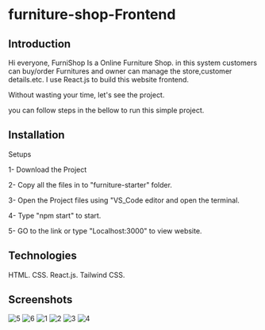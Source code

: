 # furniture-shop-Frontend 

## Introduction
Hi everyone,
FurniShop Is a Online Furniture Shop.
in this system customers can buy/order Furnitures  and owner can manage the store,customer details.etc.
I use React.js to build this website frontend.

Without wasting your time, let's see the project.

you can follow steps in the bellow to run this simple project.

## Installation
Setups

1- Download the Project

2- Copy all the files in to "furniture-starter" folder.

3- Open the Project files using "VS_Code editor and open the terminal.

4- Type "npm start" to start.

5- GO to the link or type "Localhost:3000" to view website.

## Technologies
HTML.
CSS.
React.js.
Tailwind CSS.

## Screenshots
![5](https://github.com/Sumedha9717/Furniture-frontend-React/assets/137753353/74aac1c5-2816-45c5-9d5b-ec95dbdeaf66)
![6](https://github.com/Sumedha9717/Furniture-frontend-React/assets/137753353/e174482c-dff6-465e-9b34-f1a14e540ed3)
![1](https://github.com/Sumedha9717/Furniture-frontend-React/assets/137753353/cbb7a6e1-dd39-49ae-b468-b325ade1fc05)
![2](https://github.com/Sumedha9717/Furniture-frontend-React/assets/137753353/96f70a5f-4e5d-4fb0-b84e-8ddd7fdb785b)
![3](https://github.com/Sumedha9717/Furniture-frontend-React/assets/137753353/e09d7e05-6c19-4338-84a0-b31998a8e235)
![4](https://github.com/Sumedha9717/Furniture-frontend-React/assets/137753353/90396dcc-403b-46f1-b4a9-387dfa617a7c)


